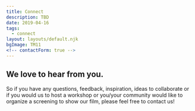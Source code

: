 ```yaml
---
title: Connect
description: TBD
date: 2019-04-16
tags:
  - connect
layout: layouts/default.njk
bgImage: TM11
<!-- contactForm: true -->
---
```


## We love to hear from you.

So if you have any questions, feedback, inspiration, ideas to collaborate or if you would us to host a workshop or you/your community would like to organize a screening to show our film,
please feel free to contact us!

